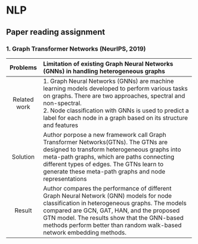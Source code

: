 # NLP
## Paper reading assignment
### 1. Graph Transformer Networks (NeurIPS, 2019)
|Problems| Limitation of existing Graph Neural Networks (GNNs) in handling heterogeneous graphs  |
|:------:|:-----|
|Related work| 1. Graph Neural Networks (GNNs) are machine learning models developed to perform various tasks on graphs. There are two approaches, spectral and non-spectral.<br> 2. Node classification with GNNs is used to predict a label for each node in a graph based on its structure and features  |
|Solution| Author porpose a new framework call Graph Transformer Networks(GTNs). The GTNs are designed to transform heterogeneous graphs into meta-path graphs, which are paths connecting different types of edges. The GTNs learn to generate these meta-path graphs and node representations |
|Result|Author compares the performance of different Graph Neural Network (GNN) models for node classification in heterogeneous graphs. The models compared are GCN, GAT, HAN, and the proposed GTN model. The results show that the GNN-based methods perform better than random walk-based network embedding methods.|
